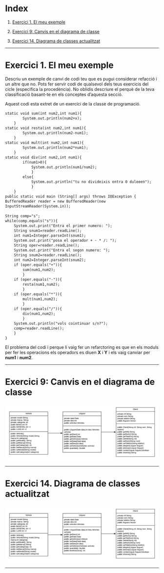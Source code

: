 # Index
1. [Exercici 1. El meu exemple](#id1)

2. [Exercici 9: Canvis en el diagrama de classe](#id2)

3. [Exercici 14. Diagrama de classes actualitzat](#id3)

















***
# Exercici 1. El meu exemple<a name="id1"/>

Descriu un exemple de canvi de codi teu que es pugui considerar refacció i un altre que no. Pots fer servir codi de qualsevol dels teus exercicis del cicle (especifica la procedència). No oblidis descriure el perquè de la teva classificació basant-te en els conceptes d’aquesta secció.


Aquest codi esta extret de un exercici de la classe de programació.

    static void sum(int num2,int num1){
            System.out.println(num2+x);
        }
    static void resta(int num2,int num1){
            System.out.println(num2-num1);
        }
    static void mult(int num2,int num1){
            System.out.println(num2*num1);
        }
    static void div(int num2,int num1){
            if(num1>0){
                System.out.println(num1/num2);
                }
            else{
                System.out.println("tu no divideixis entra 0 duleeen");
                }
        }
    public static void main (String[] args) throws IOException {
    BufferedReader reader = new BufferedReader(new InputStreamReader(System.in));

    String comp="s";
    while(comp.equals("s")){
        System.out.print("Entra el primer numero: ");
        String snum1=reader.readLine();
        int num1=Integer.parseInt(snum1);
        System.out.print("posa el operador + - * /: ");
        String oper=reader.readLine();
        System.out.print("Entra el segon numero: ");
        String snum2=reader.readLine();
        int num2=Integer.parseInt(snum2);
        if (oper.equals("+")){
            sum(num1,num2);
            }
        if (oper.equals("-")){
            resta(num1,num2);
            }
        if (oper.equals("*")){
            mult(num1,num2);
            }
        if (oper.equals("/")){
            div(num1,num2);
            }
        System.out.println("vols cointinuar s/n?");
        comp=reader.readLine();
        }
    }

El problema del codi i perque li vaig fer un refarctoring es que en els moduls per fer les operacions els operadors es diuen **X** i **Y** i els vaig canviar per **num1** i **num2**.

***

# Exercici 9: Canvis en el diagrama de classe<a name="id2"/>
![DiagramaUML](media/UMLex9.png)

***
# Exercici 14. Diagrama de classes actualitzat<a name="id3"/>
![DiagramaUML](media/UMLex14.png)

***









